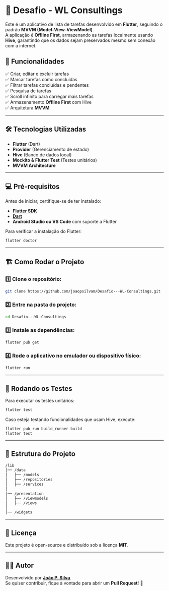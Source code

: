 # 📝 Desafio - WL Consultings

Este é um aplicativo de lista de tarefas desenvolvido em **Flutter**, seguindo o padrão **MVVM (Model-View-ViewModel)**.  
A aplicação é **Offline First**, armazenando as tarefas localmente usando **Hive**, garantindo que os dados sejam preservados mesmo sem conexão com a internet.

## 🚀 Funcionalidades
✅ Criar, editar e excluir tarefas  
✅ Marcar tarefas como concluídas  
✅ Filtrar tarefas concluídas e pendentes  
✅ Pesquisa de tarefas  
✅ Scroll infinito para carregar mais tarefas  
✅ Armazenamento **Offline First** com Hive  
✅ Arquitetura **MVVM**  

---

## 🛠 Tecnologias Utilizadas
- **Flutter** (Dart)
- **Provider** (Gerenciamento de estado)
- **Hive** (Banco de dados local)
- **Mockito & Flutter Test** (Testes unitários)
- **MVVM Architecture**

---

## 💻 Pré-requisitos
Antes de iniciar, certifique-se de ter instalado:
- **[Flutter SDK](https://flutter.dev/docs/get-started/install)**
- **[Dart](https://dart.dev/get-dart)**
- **Android Studio ou VS Code** com suporte a Flutter

Para verificar a instalação do Flutter:
```sh
flutter doctor
```

---

## 🏗 Como Rodar o Projeto
### 1️⃣ Clone o repositório:
```sh
git clone https://github.com/joaopsilvam/Desafio---WL-Consultings.git
```

### 2️⃣ Entre na pasta do projeto:
```sh
cd Desafio---WL-Consultings
```

### 3️⃣ Instale as dependências:
```sh
flutter pub get
```

### 4️⃣ Rode o aplicativo no emulador ou dispositivo físico:
```sh
flutter run
```

---

## 🧪 Rodando os Testes
Para executar os testes unitários:
```sh
flutter test
```

Caso esteja testando funcionalidades que usam Hive, execute:
```sh
flutter pub run build_runner build
flutter test
```

---

## 📂 Estrutura do Projeto
```sh
/lib
│── /data
│   ├── /models                
│   ├── /repositories         
│   ├── /services         
│
│── /presentation
│   ├── /viewmodels            
│   ├── /views                
│
│── /widgets                   
```

---

## 📜 Licença
Este projeto é open-source e distribuído sob a licença **MIT**.

---

## 👨‍💻 Autor
Desenvolvido por **[João P. Silva](https://github.com/joaopsilvam)**.  
Se quiser contribuir, fique à vontade para abrir um **Pull Request**! 🚀

